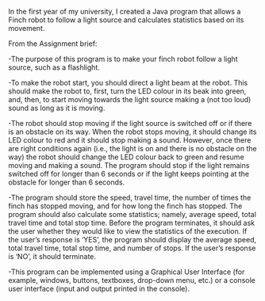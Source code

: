 In the first year of my university, I created a Java program that allows a Finch robot to follow a light source and calculates statistics based on its movement.

From the Assignment brief:

-The purpose of this program is to make your finch robot follow a light source, such as a flashlight.

-To make the robot start, you should direct a light beam at the robot. This should make the robot to, first, turn the LED colour in its beak into green, and, then, to start moving towards the light source making a (not too loud) sound as long as it is moving.

-The robot should stop moving if the light source is switched off or if there is an obstacle on its way. When the robot stops moving, it should change its LED colour to red and it should stop making a sound. However, once there are right conditions again (i.e., the light is on and there is no obstacle on the way) the robot should change the LED colour back to green and resume moving and making a sound. The program should stop if the light remains switched off for longer than 6 seconds or if the light keeps pointing at the obstacle for longer than 6 seconds.

-The program should store the speed, travel time, the number of times the finch has stopped moving, and for how long the finch has stopped. The program should also calculate some statistics; namely, average speed, total travel time and total stop time. Before the program terminates, it should ask the user whether they would like to view the statistics of the execution. If the user’s response is ‘YES’, the program should display the average speed, total travel time, total stop time, and number of stops. If the user’s response is ‘NO’, it should terminate.

-This program can be implemented using a Graphical User Interface (for example, windows, buttons, textboxes, drop-down menu, etc.) or a console user interface (input and output printed in the console).
